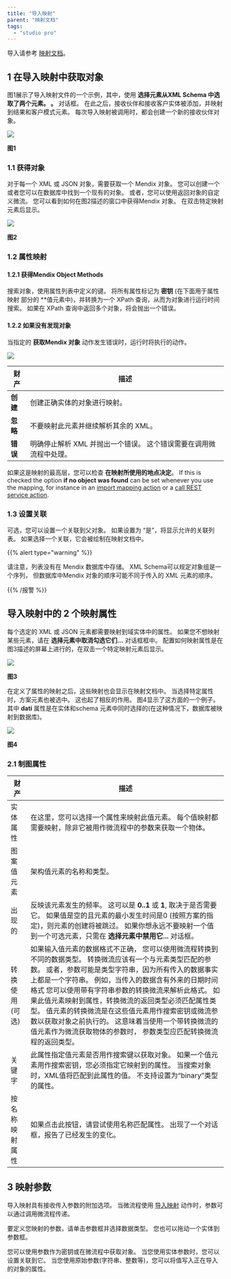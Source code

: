 ```yaml
---
title: "导入映射"
parent: "映射文档"
tags:
  - "studio pro"
---
```


导入请参考 [映射文档](mapping-documents)。

## 1 在导入映射中获取对象

图1展示了导入映射文件的一个示例，其中，使用 **选择元素从XML Schema 中选取了两个元素。 。** 对话框。 在此之后，接收伙伴和接收客户实体被添加，并映射到结果和客户模式元素。 每次导入映射被调用时，都会创建一个新的接收伙伴对象。

![](attachments/import-mappings/16843942.png)

**图1**

### 1.1 获得对象

对于每一个 XML 或 JSON 对象，需要获取一个 Mendix 对象。 您可以创建一个或者您可以在数据库中找到一个现有的对象。 或者，您可以使用返回对象的自定义微流。 您可以看到如何在图2描述的窗口中获得Mendix 对象。 在双击特定映射元素后显示。

![](attachments/import-mappings/16843943.png)

**图2**

### 1.2 属性映射

#### 1.2.1 获得Mendix Object Methods

搜索对象，使用属性列表中定义的键。 将所有属性标记为 **密钥** (在下面用于属性映射</strong> 部分的 **值元素中)，并转换为一个 XPath 查询，从而为对象进行运行时间搜索。 如果在 XPath 查询中返回多个对象，将会抛出一个错误。</td> </tr> 

</tbody> </table> 



#### 1.2.2 如果没有发现对象

当指定的 **获取Mendix 对象** 动作发生错误时，运行时将执行的动作。

![](attachments/import-mappings/no-object-found.png)

| 财产     | 描述                                   |
| ------ | ------------------------------------ |
| **创建** | 创建正确实体的对象进行映射。                       |
| **忽略** | 不要映射此元素并继续解析其余的 XML。                 |
| **错误** | 明确停止解析 XML 并抛出一个错误。 这个错误需要在调用微流程中处理。 |


如果这是映射的最高层，您可以检查 **在映射所使用的地点决定**。 If this is checked the option **if no object was found** can be set whenever you use the mapping, for instance in an [import mapping action](import-mapping-action) or a [call REST service action](call-rest-action).



### 1.3 设置关联

可选，您可以设置一个关联到父对象。 如果设置为 “是”，将显示允许的关联列表。 如果选择一个关联，它会被绘制在映射文档中。

{{% alert type="warning" %}}

请注意，列表没有在 Mendix 数据库中存储。 XML Schema可以规定对象组是一个序列， 但数据库中Mendix 对象的顺序可能不同于传入的 XML 元素的顺序。

{{% /报警 %}}



## 导入映射中的 2 个映射属性

每个选定的 XML 或 JSON 元素都需要映射到域实体中的属性。 如果您不想映射某些元素，请在 **选择元素中取消勾选它们...** 对话框框中。 配置如何映射属性是在图3描述的屏幕上进行的，在双击一个特定映射元素后显示。

![](attachments/import-mappings/16843943.png)

**图3**

在定义了属性的映射之后，这些映射也会显示在映射文档中。 当选择特定属性时，方案元素也被选中。 这也起了相反的作用。 图4显示了这方面的一个例子。 其中 **dati** 属性是在实体和schema 元素中同时选择的(在这种情况下，数据库被映射到数据库)。

![](attachments/import-mappings/16843944.png)

**图4**



### 2.1 制图属性

| 财产        | 描述                                                                                                                                                                                                                                                                 |
| --------- | ------------------------------------------------------------------------------------------------------------------------------------------------------------------------------------------------------------------------------------------------------------------ |
| 实体属性      | 在这里，您可以选择一个属性来映射此值元素。 每个值映射都需要映射，除非它被用作微流程中的参数来获取一个物体。                                                                                                                                                                                                             |
| 图案值元素     | 架构值元素的名称和类型。                                                                                                                                                                                                                                                       |
| 出现的       | 反映该元素发生的频率。 这可以是 **0..1** 或 **1**, 取决于是否需要它。 如果值是空的且元素的最小发生时间是0 (按照方案的指定)，则元素的创建将被跳过。 如果你想永远不要映射一个值到一个可选元素，只需在 **选择元素中禁用它...** 对话框。                                                                                                                                |
| 转换使用 (可选) | 如果输入值元素的数据格式不正确， 您可以使用微流程转换到不同的数据类型。 转换微流应该有一个与元素类型匹配的参数。 或者，参数可能是类型字符串，因为所有传入的数据事实上都是一个字符串。 例如，当传入的数据含有外来的日期时间格式 您可以使用带有字符串参数的转换微流来解析此格式。 如果此值元素映射到属性，转换微流的返回类型必须匹配属性类型。 值元素的转换微流是在这些值元素用作搜索密钥或微流参数以获取对象之前执行的。 这意味着当使用一个带转换微流的值元素作为微流获取物体的参数时， 参数类型应匹配转换微流程的返回类型。 |
| 关键字       | 此属性指定值元素是否用作搜索键以获取对象。 如果一个值元素用作搜索密钥，您必须指定它映射到的属性。 当搜索对象时，XML值将匹配到此属性的值。 不支持设置为“binary”类型的属性。                                                                                                                                                                       |
| 按名称映射属性   | 如果点击此按钮，请尝试使用名称匹配属性。 出现了一个对话框，报告了已经发生的变化。                                                                                                                                                                                                                          |




## 3 映射参数

导入映射具有接收传入参数的附加选项。 当微流程使用 [导入映射](import-mapping-action) 动作时，参数可以通过调用微流程传递。

要定义您映射的参数，请单击参数框并选择数据类型。 您也可以拖动一个实体到参数框。 

您可以使用参数作为密钥或在微流程中获取对象。 当您使用实体参数时，您可以设置关联到它。 当您使用原始参数(字符串、整数等)，您可以将值写入正在导入的对象的属性。
